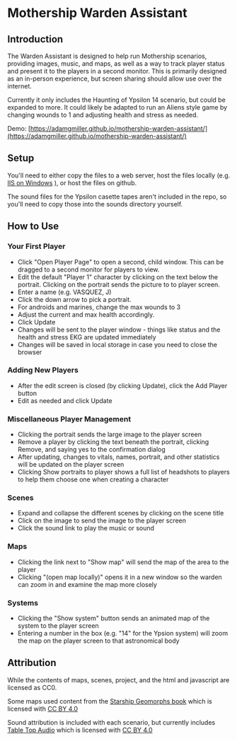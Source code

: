 # Mothership Warden Assistant

## Introduction

The Warden Assistant is designed to help run Mothership scenarios, providing images, music, and maps, as well as a way to track player status and present it to the players in a second monitor. This is primarily designed as an in-person experience, but screen sharing should allow use over the internet.

Currently it only includes the Haunting of Ypsilon 14 scenario, but could be expanded to more. It could likely be adapted to run an Aliens style game by changing wounds to 1 and adjusting health and stress as needed.

Demo: [https://adamgmiller.github.io/mothership-warden-assistant/](https://adamgmiller.github.io/mothership-warden-assistant/)

## Setup

You'll need to either copy the files to a web server, host the files locally (e.g. [IIS on Windows](<https://learn.microsoft.com/en-us/previous-versions/aspnet/ckk1e6z4(v=vs.100)>) ), or host the files on github.

The sound files for the Ypsilon casette tapes aren't included in the repo, so you'll need to copy those into the sounds directory yourself.

## How to Use

### Your First Player

- Click "Open Player Page" to open a second, child window. This can be dragged to a second monitor for players to view.
- Edit the default "Player 1" character by clicking on the text below the portrait. Clicking on the portrait sends the picture to to player screen.
- Enter a name (e.g. VASQUEZ, J)
- Click the down arrow to pick a portrait.
- For androids and marines, change the max wounds to 3
- Adjust the current and max health accordingly.
- Click Update
- Changes will be sent to the player window - things like status and the health and stress EKG are updated immediately
- Changes will be saved in local storage in case you need to close the browser

### Adding New Players

- After the edit screen is closed (by clicking Update), click the Add Player button
- Edit as needed and click Update

### Miscellaneous Player Management

- Clicking the portrait sends the large image to the player screen
- Remove a player by clicking the text beneath the portrait, clicking Remove, and saying yes to the confirmation dialog
- After updating, changes to vitals, names, portrait, and other statistics will be updated on the player screen
- Clicking Show portraits to player shows a full list of headshots to players to help them choose one when creating a character

### Scenes

- Expand and collapse the different scenes by clicking on the scene title
- Click on the image to send the image to the player screen
- Click the sound link to play the music or sound

### Maps

- Clicking the link next to "Show map" will send the map of the area to the player
- Clicking "(open map locally)" opens it in a new window so the warden can zoom in and examine the map more closely

### Systems

- Clicking the "Show system" button sends an animated map of the system to the player screen
- Entering a number in the box (e.g. "14" for the Ypsion system) will zoom the map on the player screen to that astronomical body

## Attribution

While the contents of maps, scenes, project, and the html and javascript are licensed as CC0.

Some maps used content from the [Starship Geomorphs book](https://travellerrpgblog.blogspot.com/2018/10/the-starship-geomorphs-book-if-finally.html) which is licensed with [CC BY 4.0](https://creativecommons.org/licenses/by/4.0/)

Sound attribution is included with each scenario, but currently includes [Table Top Audio](https://tabletopaudio.com/) which is licensed with [CC BY 4.0](https://creativecommons.org/licenses/by/4.0/)
